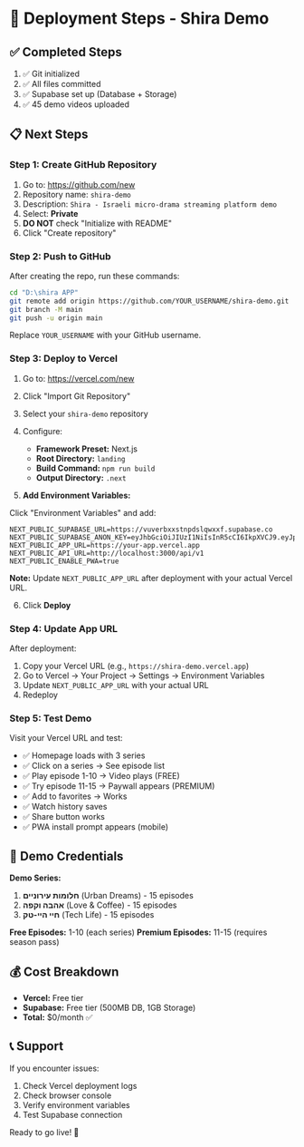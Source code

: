 # 🚀 Deployment Steps - Shira Demo

## ✅ Completed Steps

1. ✅ Git initialized
2. ✅ All files committed
3. ✅ Supabase set up (Database + Storage)
4. ✅ 45 demo videos uploaded

## 📋 Next Steps

### Step 1: Create GitHub Repository

1. Go to: https://github.com/new
2. Repository name: `shira-demo`
3. Description: `Shira - Israeli micro-drama streaming platform demo`
4. Select: **Private**
5. **DO NOT** check "Initialize with README"
6. Click "Create repository"

### Step 2: Push to GitHub

After creating the repo, run these commands:

```bash
cd "D:\shira APP"
git remote add origin https://github.com/YOUR_USERNAME/shira-demo.git
git branch -M main
git push -u origin main
```

Replace `YOUR_USERNAME` with your GitHub username.

### Step 3: Deploy to Vercel

1. Go to: https://vercel.com/new
2. Click "Import Git Repository"
3. Select your `shira-demo` repository
4. Configure:
   - **Framework Preset:** Next.js
   - **Root Directory:** `landing`
   - **Build Command:** `npm run build`
   - **Output Directory:** `.next`

5. **Add Environment Variables:**

Click "Environment Variables" and add:

```
NEXT_PUBLIC_SUPABASE_URL=https://vuverbxxstnpdslqwxxf.supabase.co
NEXT_PUBLIC_SUPABASE_ANON_KEY=eyJhbGciOiJIUzI1NiIsInR5cCI6IkpXVCJ9.eyJpc3MiOiJzdXBhYmFzZSIsInJlZiI6InZ1dmVyYnh4c3RucGRzbHF3eHhmIiwicm9sZSI6ImFub24iLCJpYXQiOjE3MzAwMjE4NjQsImV4cCI6MjA0NTU5Nzg2NH0.K_rYXoAI7lGxdKh45vGEzVQvnTYQqXLYGU4uMPbNjJI
NEXT_PUBLIC_APP_URL=https://your-app.vercel.app
NEXT_PUBLIC_API_URL=http://localhost:3000/api/v1
NEXT_PUBLIC_ENABLE_PWA=true
```

**Note:** Update `NEXT_PUBLIC_APP_URL` after deployment with your actual Vercel URL.

6. Click **Deploy**

### Step 4: Update App URL

After deployment:

1. Copy your Vercel URL (e.g., `https://shira-demo.vercel.app`)
2. Go to Vercel → Your Project → Settings → Environment Variables
3. Update `NEXT_PUBLIC_APP_URL` with your actual URL
4. Redeploy

### Step 5: Test Demo

Visit your Vercel URL and test:

- ✅ Homepage loads with 3 series
- ✅ Click on a series → See episode list
- ✅ Play episode 1-10 → Video plays (FREE)
- ✅ Try episode 11-15 → Paywall appears (PREMIUM)
- ✅ Add to favorites → Works
- ✅ Watch history saves
- ✅ Share button works
- ✅ PWA install prompt appears (mobile)

## 🎯 Demo Credentials

**Demo Series:**
1. **חלומות עירוניים** (Urban Dreams) - 15 episodes
2. **אהבה וקפה** (Love & Coffee) - 15 episodes  
3. **חיי היי-טק** (Tech Life) - 15 episodes

**Free Episodes:** 1-10 (each series)
**Premium Episodes:** 11-15 (requires season pass)

## 💰 Cost Breakdown

- **Vercel:** Free tier
- **Supabase:** Free tier (500MB DB, 1GB Storage)
- **Total:** $0/month ✅

## 📞 Support

If you encounter issues:
1. Check Vercel deployment logs
2. Check browser console
3. Verify environment variables
4. Test Supabase connection

Ready to go live! 🚀
